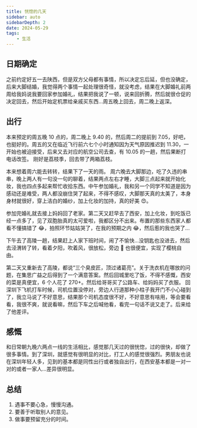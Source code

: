 ```yaml
---
title: 恍惚的几天
sidebar: auto
sidebarDepth: 2
date: 2024-05-29
tags:
    - 生活
---
```


## 日期确定

之前约定好五一去陕西，但是双方父母都有事情，所以决定忘后延，但也没确定，后来大脚结婚，我觉得两个事情一起处理很奇怪，就没考虑，结果在大脚婚礼前两周给我妈说我要回家参加婚礼，结果把我说了一顿，说来回折腾，然后就很仓促的决定回去，然后开始定机票给亲戚买东西...周五晚上回去，周二晚上返深。

## 出行

本来预定的周五晚 10 点的，周二晚上 9.40 的，然后周二的提前到 7.05，好吧，也挺好的。周五的又在临近飞行前六七个小时通知因为天气原因推迟到 11.30，一开始也被迫接受，后来又去对应的航空公司去查，有 10.05 的一趟，然后果断打电话改签。
刚好是荔枝季，回去带了两箱荔枝。

本来想着周六能去转转，结果下了一天的雨。
周六晚去大脚那边，吃了久违的串串，晚上两人有一句没一句的聊着，结果两点左右才睡，大脚三点起来就开始化妆，我也四点多起来帮忙收拾东西。中午参加婚礼，我和另一个同学不知道是因为感动还是难受，两人都没崩住哭了起来，不得不感叹，大脚那天真的太美了，本身身材就很好，穿上洁白的婚纱，加上化妆的加持，真的好美 😍。

参加完婚礼就去接上妈妈回了老家。第二天又赶早去了西安，加上化妆，到吃饭已经一点多了，见了双胞胎真的太可爱啦，我都区分不出来。布置的那些东西家人都看不懂搞错了 😂，拍照环节姑姑哭了，在我的预期之内 😂，然后惹的我也哭了...

下午去了高陵一趟，结果赶上人家下班时间，闹了不愉快...没钥匙也没进去，然后去泾渭转了转，看着夕阳，吹着风，很放松，旁边 🍒 也很便宜，实现了樱桃自由。

第二天又重新去了高陵，都说“三个臭皮匠，顶过诸葛亮”。关于洗衣机在哪放的问题，在集思广益之后得到了一个满意答案。然后回城里吃了饭，不得不感慨，西安的菜是真便宜，6 个人花了 270+。然后给哥哥买了公路车、给妈妈买了衣服。
回深圳下飞机打车时候，司机位置没停对，旁边人行道那种小柱子我开门不小心碰到了，我立马说了不好意思，结果那个司机态度很不好，不好意思有啥用，等会要看看，我很不爽，就说看嘛，然后下车之后喊他看，看完一句话不说又走了。后来给了他差评。

## 感慨

和日常朝九晚六两点一线的生活相比，感觉那几天过的很恍惚，过的很快，却做了很多事情。到了深圳，就感觉有很明显的对比，打工人的感觉很强烈。男朋友也说在深圳年轻人多，见到的基本都是同性出行或者独自出行，在西安基本都是一对一对的或者一家人...差异很明显。

## 总结

1. 遇事不要心急，慢慢沟通。
2. 要善于听取别人的意见。
3. 做事要预留充分的时间。

